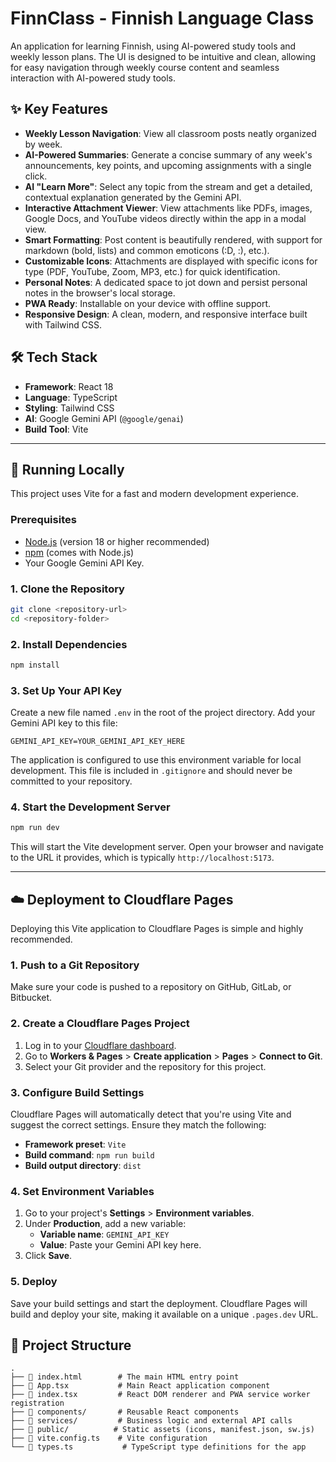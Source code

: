 # FinnClass - Finnish Language Class

An application for learning Finnish, using AI-powered study tools and weekly lesson plans. The UI is designed to be intuitive and clean, allowing for easy navigation through weekly course content and seamless interaction with AI-powered study tools.

## ✨ Key Features

- **Weekly Lesson Navigation**: View all classroom posts neatly organized by week.
- **AI-Powered Summaries**: Generate a concise summary of any week's announcements, key points, and upcoming assignments with a single click.
- **AI "Learn More"**: Select any topic from the stream and get a detailed, contextual explanation generated by the Gemini API.
- **Interactive Attachment Viewer**: View attachments like PDFs, images, Google Docs, and YouTube videos directly within the app in a modal view.
- **Smart Formatting**: Post content is beautifully rendered, with support for markdown (bold, lists) and common emoticons (:D, :), etc.).
- **Customizable Icons**: Attachments are displayed with specific icons for type (PDF, YouTube, Zoom, MP3, etc.) for quick identification.
- **Personal Notes**: A dedicated space to jot down and persist personal notes in the browser's local storage.
- **PWA Ready**: Installable on your device with offline support.
- **Responsive Design**: A clean, modern, and responsive interface built with Tailwind CSS.

## 🛠️ Tech Stack

- **Framework**: React 18
- **Language**: TypeScript
- **Styling**: Tailwind CSS
- **AI**: Google Gemini API (`@google/genai`)
- **Build Tool**: Vite

---

## 🚀 Running Locally

This project uses Vite for a fast and modern development experience.

### Prerequisites

- [Node.js](https://nodejs.org/) (version 18 or higher recommended)
- [npm](https://www.npmjs.com/) (comes with Node.js)
- Your Google Gemini API Key.

### 1. Clone the Repository

```bash
git clone <repository-url>
cd <repository-folder>
```

### 2. Install Dependencies

```bash
npm install
```

### 3. Set Up Your API Key

Create a new file named `.env` in the root of the project directory. Add your Gemini API key to this file:

```
GEMINI_API_KEY=YOUR_GEMINI_API_KEY_HERE
```

The application is configured to use this environment variable for local development. This file is included in `.gitignore` and should never be committed to your repository.

### 4. Start the Development Server

```bash
npm run dev
```

This will start the Vite development server. Open your browser and navigate to the URL it provides, which is typically `http://localhost:5173`.

---

## ☁️ Deployment to Cloudflare Pages

Deploying this Vite application to Cloudflare Pages is simple and highly recommended.

### 1. Push to a Git Repository

Make sure your code is pushed to a repository on GitHub, GitLab, or Bitbucket.

### 2. Create a Cloudflare Pages Project

1.  Log in to your [Cloudflare dashboard](https://dash.cloudflare.com/).
2.  Go to **Workers & Pages** > **Create application** > **Pages** > **Connect to Git**.
3.  Select your Git provider and the repository for this project.

### 3. Configure Build Settings

Cloudflare Pages will automatically detect that you're using Vite and suggest the correct settings. Ensure they match the following:

-   **Framework preset**: `Vite`
-   **Build command**: `npm run build`
-   **Build output directory**: `dist`

### 4. Set Environment Variables

1.  Go to your project's **Settings** > **Environment variables**.
2.  Under **Production**, add a new variable:
    -   **Variable name**: `GEMINI_API_KEY`
    -   **Value**: Paste your Gemini API key here.
3.  Click **Save**.

### 5. Deploy

Save your build settings and start the deployment. Cloudflare Pages will build and deploy your site, making it available on a unique `.pages.dev` URL.

## 📁 Project Structure

```
.
├── 📄 index.html        # The main HTML entry point
├── 📄 App.tsx           # Main React application component
├── 📄 index.tsx         # React DOM renderer and PWA service worker registration
├── 📁 components/       # Reusable React components
├── 📁 services/         # Business logic and external API calls
├── 📁 public/          # Static assets (icons, manifest.json, sw.js)
├── 📄 vite.config.ts    # Vite configuration
└── 📄 types.ts           # TypeScript type definitions for the app
```